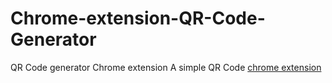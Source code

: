 # Chrome-extension-QR-Code-Generator
QR Code generator Chrome extension
A simple QR Code [chrome extension](https://chrome.google.com/webstore/detail/qr-code-generator/aoomhecnemapdfegmfeeljedkclnggnm)
